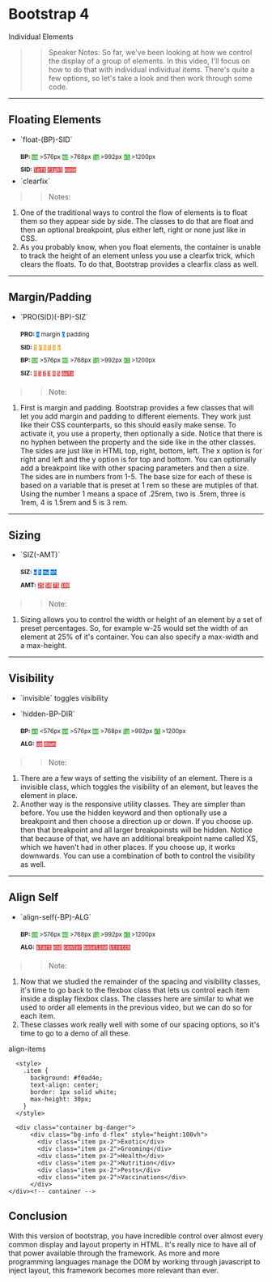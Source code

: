 <!-- .slide: data-state="title" -->
# Bootstrap 4
Individual Elements

>> Speaker Notes:
So far, we've been looking at how we control the display of a group of elements. In this video, I'll focus on how to do that with individual individual items. There's quite a few options, so let's take a look and then work through some code.

---

<!-- .slide: data-state="hasicon" -->

## <i class="fa fa-th"></i> Floating Elements
<ul>
	<li class="fragment"><p contenteditable>`float-(BP)-SID`</p>
		<small style="line-height: 220%; vertical-align: text-bottom;">		<b>BP:</b>
			<code style="background:#5cb85c; color:white;">sm</code> >576px 
			<code style="background:#5cb85c; color:white;">md</code> >768px 
			<code style="background:#5cb85c; color:white;">lg</code> >992px 
			<code style="background:#5cb85c; color:white;">xl</code> >1200px
		</small><br>
		<small style="line-height: 220%; vertical-align: text-bottom;">			<b>SID:</b>
			<code style="background:#D95357; color:white;">left</code>
			<code style="background:#D95357; color:white;">right</code>
			<code style="background:#D95357; color:white;">none</code>
		</small>
	</li>
	<li class="fragment">`clearfix`</li>
</ul>

>> Notes: 
1. One of the traditional ways to control the flow of elements is to float them so they appear side by side. The classes to do that are float and then an optional breakpoint, plus either left, right or none just like in CSS.
2. As you probably know, when you float elements, the container is unable to track the height of an element unless you use a clearfix trick, which clears the floats. To do that, Bootstrap provides a clearfix class as well.

---

<!-- .slide: data-state="hasicon" -->

## <i class="fa fa-th"></i> Margin/Padding

<ul>
	<li class="fragment"><p contenteditable>`PRO(SID)(-BP)-SIZ`</p>
		<small style="line-height: 220%; vertical-align: text-bottom;"> 
			<b>PRO:</b> 
			<code style="background:#0275D8; color:white;">m</code> margin
			<code style="background:#0275D8; color:white;">p</code> padding
		</small><br>
		<small style="line-height: 220%; vertical-align: text-bottom;"> 
			<b>SID:</b> 
			<code style="background:#F0AD4E; color:white;">t</code>
			<code style="background:#F0AD4E; color:white;">r</code>
			<code style="background:#F0AD4E; color:white;">b</code>
			<code style="background:#F0AD4E; color:white;">l</code>
			<code style="background:#F0AD4E; color:white;">x</code>
			<code style="background:#F0AD4E; color:white;">y</code>
		</small><br>
		<small style="line-height: 220%; vertical-align: text-bottom;">
			<b>BP:</b> <code style="background:#5cb85c; color:white;">sm</code> >576px 
			<code style="background:#5cb85c; color:white;">md</code> >768px 
			<code style="background:#5cb85c; color:white;">lg</code> >992px 
			<code style="background:#5cb85c; color:white;">xl</code> >1200px
		</small><br>
		<small style="line-height: 220%; vertical-align: text-bottom;"> 
			<b>SIZ:</b> 
			<code style="background:#D95357; color:white;">0</code>
			<code style="background:#D95357; color:white;">1</code>
			<code style="background:#D95357; color:white;">2</code>
			<code style="background:#D95357; color:white;">3</code>
			<code style="background:#D95357; color:white;">4</code>
			<code style="background:#D95357; color:white;">5</code>
			<code style="background:#D95357; color:white;">auto</code>
		</small>
	</li> 
</ul>


>> Note: 
1. First is margin and padding. Bootstrap provides a few classes that will let you add margin and padding to different elements. They work just like their CSS counterparts, so this should easily make sense. To activate it, you use a property, then optionally a side. Notice that there is no hyphen between the property and the side like in the other classes. The sides are just like in HTML top, right, bottom, left. The x option is for right and left and the y option is for top and bottom. You can optionally add a breakpoint like with other spacing parameters and then a size. The sides are in numbers from 1-5. The base size for each of these is based on a variable that is preset at 1 rem so these are mutiples of that. Using the number 1 means a space of .25rem, two is .5rem, three is 1rem, 4 is 1.5rem and 5 is 3 rem.

---

<!-- .slide: data-state="hasicon" -->

## <i class="fa fa-th"></i> Sizing

<ul>
	<li class="fragment"><p contenteditable>`SIZ(-AMT)`</p>
		<small style="line-height: 220%; vertical-align: text-bottom;"> 
			<b>SIZ:</b> 
			<code style="background:#0275D8; color:white;">w</code>
			<code style="background:#0275D8; color:white;">h</code>
			<code style="background:#0275D8; color:white;">mw</code>
			<code style="background:#0275D8; color:white;">mh</code>
		</small><br>
		<small style="line-height: 220%; vertical-align: text-bottom;"> 
			<b>AMT:</b> 
			<code style="background:#D95357; color:white;">25</code>
			<code style="background:#D95357; color:white;">50</code>
			<code style="background:#D95357; color:white;">75</code>
			<code style="background:#D95357; color:white;">100</code>
		</small>
	</li> 
</ul>


>>Note: 

1. Sizing allows you to control the width or height of an element by a set of preset percentages. So, for example w-25 would set the width of an element at 25% of it's container. You can also specify a max-width and a max-height.

---

<!-- .slide: data-state="hasicon" -->

## <i class="fa fa-th"></i> Visibility

<ul>
	<li class="fragment"><p contenteditable>`invisible` toggles visibility</p>
	<li class="fragment"><p contenteditable>`hidden-BP-DIR`</p>
		<small style="line-height: 220%; vertical-align: text-bottom;">
			<b>BP:</b>
			<code style="background:#5cb85c; color:white;">xs</code> <576px 
			<code style="background:#5cb85c; color:white;">sm</code> >576px 
			<code style="background:#5cb85c; color:white;">md</code> >768px 
			<code style="background:#5cb85c; color:white;">lg</code> >992px 
			<code style="background:#5cb85c; color:white;">xl</code> >1200px
		</small><br>
		<small style="line-height: 220%; vertical-align: text-bottom;">
			<b>ALG:</b>
			<code style="background:#D95357; color:white;">up</code>
			<code style="background:#D95357; color:white;">down</code>
		</small><br>
	</li>
</ul>

>> Note: 
1. There are a few ways of setting the visibility of an element. There is a invisible class, which toggles the visibility of an element, but leaves the element in place.
2. Another way is the responsive utility classes. They are simpler than before. You use the hidden keyword and then optionally use a breakpoint and then choose a direction up or down. If you choose up. then that breakpoint and all larger breakpoinsts will be hidden. Notice that because of that, we have an additional breakpoint name called XS, which we haven't had in other places. If you choose up, it works downwards. You can use a combination of both to control the visibility as well.

---

<!-- .slide: data-state="hasicon" -->

## <i class="fa fa-th"></i> Align Self

<ul>
	<li class="fragment"><p contenteditable>`align-self(-BP)-ALG`</p>
	<small style="line-height: 220%; vertical-align: text-bottom;">
		<b>BP:</b> <code style="background:#5cb85c; color:white;">sm</code> >576px 
		<code style="background:#5cb85c; color:white;">md</code> >768px 
		<code style="background:#5cb85c; color:white;">lg</code> >992px 
		<code style="background:#5cb85c; color:white;">xl</code> >1200px
	</small><br>
	<small style="line-height: 220%; vertical-align: text-bottom;">
		<b>ALG:</b>
		<code style="background:#D95357; color:white;">start</code>
		<code style="background:#D95357; color:white;">end</code>
		<code style="background:#D95357; color:white;">center</code>
		<code style="background:#D95357; color:white;">baseline</code>
		<code style="background:#D95357; color:white;">stretch</code>
	</small><br>
	</li>
</ul>

>> Note: 
1. Now that we studied the remainder of the spacing and visibility classes, it's time to go back to the flexbox class that lets us control each item inside a display flexbox class. The classes here are similar to what we used to order all elements in the previous video, but we can do so for each item.
1. These classes work really well with some of our spacing options, so it's time to go to a demo of all these.

align-items
```
  <style>
    .item {
      background: #f0ad4e;
      text-align: center;
      border: 1px solid white;
      max-height: 30px;
    }
  </style>

  <div class="container bg-danger">
      <div class="bg-info d-flex" style="height:100vh">
        <div class="item px-2">Exotic</div>
        <div class="item px-2">Grooming</div>
        <div class="item px-2">Health</div>
        <div class="item px-2">Nutrition</div>
        <div class="item px-2">Pests</div>
        <div class="item px-2">Vaccinations</div>
      </div>
</div><!-- container -->

```

## Conclusion
With this version of bootstrap, you have incredible control over almost every common display and layout property in HTML. It's really nice to have all of that power available through the framework. As more and more programming languages  manage the DOM by working through javascript to inject layout, this framework becomes more relevant than ever.